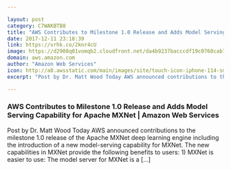 ```yaml
---

layout: post
category: C7WAKBTB8
title: "AWS Contributes to Milestone 1.0 Release and Adds Model Serving Capability for Apache MXNet | Amazon Web Services"
date: 2017-12-11 23:18:39
link: https://vrhk.co/2knr4cU
image: https://d2908q01vomqb2.cloudfront.net/da4b9237bacccdf19c0760cab7aec4a8359010b0/2017/12/04/mxnet-1260x432.jpeg
domain: aws.amazon.com
author: "Amazon Web Services"
icon: http://a0.awsstatic.com/main/images/site/touch-icon-iphone-114-smile.png
excerpt: "Post by Dr. Matt Wood Today AWS announced contributions to the milestone 1.0 release of the Apache MXNet deep learning engine including the introduction of a new model-serving capability for MXNet. The new capabilities in MXNet provide the following benefits to users: 1) MXNet is easier to use: The model server for MXNet is a […]"

---
```


### AWS Contributes to Milestone 1.0 Release and Adds Model Serving Capability for Apache MXNet | Amazon Web Services

Post by Dr. Matt Wood Today AWS announced contributions to the milestone 1.0 release of the Apache MXNet deep learning engine including the introduction of a new model-serving capability for MXNet. The new capabilities in MXNet provide the following benefits to users: 1) MXNet is easier to use: The model server for MXNet is a […]